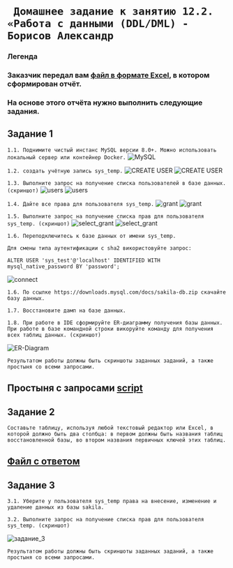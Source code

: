# ` Домашнее задание к занятию 12.2. «Работа с данными (DDL/DML) - Борисов Александр`

### Легенда
### Заказчик передал вам [файл в формате Excel](https://github.com/netology-code/sdb-homeworks/blob/main/resources/hw-12-1.xlsx), в котором сформирован отчёт.

### На основе этого отчёта нужно выполнить следующие задания.


## Задание 1 

`1.1. Поднимите чистый инстанс MySQL версии 8.0+. Можно использовать локальный сервер или контейнер Docker.`
![MySQL](mysqlsu.JPG)

`1.2. создать учётную запись sys_temp.`
![CREATE USER](create_user.JPG)
![CREATE USER](create_user_terminal.JPG)

`1.3. Выполните запрос на получение списка пользователей в базе данных. (скриншот)`
![users](users.JPG)
![users](users_terminal.JPG)

`1.4. Дайте все права для пользователя sys_temp.`
![grant](grant.JPG)
![grant](grant_terminal.JPG)

`1.5. Выполните запрос на получение списка прав для пользователя sys_temp. (скриншот)`
![select_grant](select_grant.JPG)
![select_grant](select_grant_terminal.JPG)

`1.6. Переподключитесь к базе данных от имени sys_temp.`

`Для смены типа аутентификации с sha2 використовуйте запрос:`

`ALTER USER 'sys_test'@'localhost' IDENTIFIED WITH mysql_native_password BY 'password';`

![connect](connect.JPG)


`1.6. По ссылке https://downloads.mysql.com/docs/sakila-db.zip скачайте базу данных.`

`1.7. Восстановите дамп на базе данных.`

`1.8. При работе в IDE сформируйте ER-диаграмму получения базы данных. При работе в базе командной строки викоруйте команду для получения всех таблиц данных. (скриншот)`

![ER-Diagram](ER_diag.gif)


`Результатом работы должны быть скриншоты заданных заданий, а также простыня со всеми запросами.`

## Простыня с запросами [script](Script.sql)

## Задание 2

`Составьте таблицу, используя любой текстовый редактор или Excel, в которой должно быть два столбца: в первом должны быть названия таблиц восстановленной базы, во втором названия первичных ключей этих таблиц.`
## [Файл с ответом](task_2.xls)

## Задание 3

`3.1. Уберите у пользователя sys_temp права на внесение, изменение и удаление данных из базы sakila.`

`3.2. Выполните запрос на получение списка прав для пользователя sys_temp. (скриншот)`

![задание_3](task3.jpg)

`Результатом работы должны быть скриншоты заданных заданий, а также простыня со всеми запросами.`

